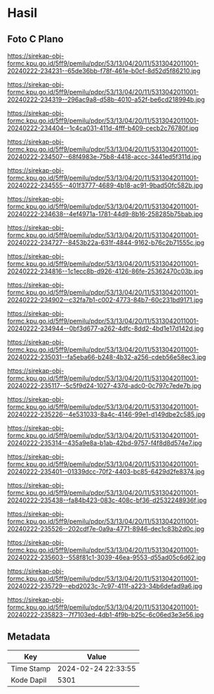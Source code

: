 # Hasil

## Foto C Plano

https://sirekap-obj-formc.kpu.go.id/5ff9/pemilu/pdpr/53/13/04/20/11/5313042011001-20240222-234231--65de36bb-f78f-461e-b0cf-8d52d5f86210.jpg

https://sirekap-obj-formc.kpu.go.id/5ff9/pemilu/pdpr/53/13/04/20/11/5313042011001-20240222-234319--296ac9a8-d58b-4010-a52f-be6cd218994b.jpg

https://sirekap-obj-formc.kpu.go.id/5ff9/pemilu/pdpr/53/13/04/20/11/5313042011001-20240222-234404--1c4ca031-411d-4fff-b409-cecb2c76780f.jpg

https://sirekap-obj-formc.kpu.go.id/5ff9/pemilu/pdpr/53/13/04/20/11/5313042011001-20240222-234507--68f4983e-75b8-4418-accc-3441ed5f311d.jpg

https://sirekap-obj-formc.kpu.go.id/5ff9/pemilu/pdpr/53/13/04/20/11/5313042011001-20240222-234555--401f3777-4689-4b18-ac91-9bad50fc582b.jpg

https://sirekap-obj-formc.kpu.go.id/5ff9/pemilu/pdpr/53/13/04/20/11/5313042011001-20240222-234638--4ef4971a-1781-44d9-8b16-258285b75bab.jpg

https://sirekap-obj-formc.kpu.go.id/5ff9/pemilu/pdpr/53/13/04/20/11/5313042011001-20240222-234727--8453b22a-631f-4844-9162-b76c2b71555c.jpg

https://sirekap-obj-formc.kpu.go.id/5ff9/pemilu/pdpr/53/13/04/20/11/5313042011001-20240222-234816--1c1ecc8b-d926-4126-86fe-25362470c03b.jpg

https://sirekap-obj-formc.kpu.go.id/5ff9/pemilu/pdpr/53/13/04/20/11/5313042011001-20240222-234902--c32fa7b1-c002-4773-84b7-60c231bd9171.jpg

https://sirekap-obj-formc.kpu.go.id/5ff9/pemilu/pdpr/53/13/04/20/11/5313042011001-20240222-234944--0bf3d677-a262-4dfc-8dd2-4bd1e17d142d.jpg

https://sirekap-obj-formc.kpu.go.id/5ff9/pemilu/pdpr/53/13/04/20/11/5313042011001-20240222-235031--fa5eba66-b248-4b32-a256-cdeb56e58ec3.jpg

https://sirekap-obj-formc.kpu.go.id/5ff9/pemilu/pdpr/53/13/04/20/11/5313042011001-20240222-235117--5c5f9d24-1027-437d-adc0-0c797c7ede7b.jpg

https://sirekap-obj-formc.kpu.go.id/5ff9/pemilu/pdpr/53/13/04/20/11/5313042011001-20240222-235226--4e531033-8a4c-4146-99e1-d149dbe2c585.jpg

https://sirekap-obj-formc.kpu.go.id/5ff9/pemilu/pdpr/53/13/04/20/11/5313042011001-20240222-235314--435a9e8a-b1ab-42bd-9757-f4f8d8d574e7.jpg

https://sirekap-obj-formc.kpu.go.id/5ff9/pemilu/pdpr/53/13/04/20/11/5313042011001-20240222-235401--01339dcc-70f2-4403-bc85-6429d2fe8374.jpg

https://sirekap-obj-formc.kpu.go.id/5ff9/pemilu/pdpr/53/13/04/20/11/5313042011001-20240222-235438--fa84b423-083c-408c-bf36-d2532248936f.jpg

https://sirekap-obj-formc.kpu.go.id/5ff9/pemilu/pdpr/53/13/04/20/11/5313042011001-20240222-235526--202cdf7e-0a9a-4771-8946-dec1c83b2d0c.jpg

https://sirekap-obj-formc.kpu.go.id/5ff9/pemilu/pdpr/53/13/04/20/11/5313042011001-20240222-235603--558f81c1-3039-46ea-9553-d55ad05c6d62.jpg

https://sirekap-obj-formc.kpu.go.id/5ff9/pemilu/pdpr/53/13/04/20/11/5313042011001-20240222-235729--ebd2023c-7c97-411f-a223-34b6defad9a6.jpg

https://sirekap-obj-formc.kpu.go.id/5ff9/pemilu/pdpr/53/13/04/20/11/5313042011001-20240222-235823--7f7103ed-4db1-4f9b-b25c-6c06ed3e3e56.jpg


## Metadata

| Key        | Value               |
| ---------- | ------------------- |
| Time Stamp | 2024-02-24 22:33:55 |
| Kode Dapil | 5301                |



